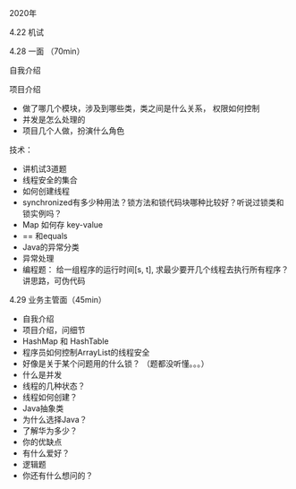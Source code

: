 2020年

4.22 机试

4.28 一面 （70min）

自我介绍

项目介绍

- 做了哪几个模块，涉及到哪些类，类之间是什么关系， 权限如何控制
- 并发是怎么处理的
- 项目几个人做，扮演什么角色

技术：

- 讲机试3道题
- 线程安全的集合
- 如何创建线程
- synchronized有多少种用法？锁方法和锁代码块哪种比较好？听说过锁类和锁实例吗？
- Map 如何存 key-value
- == 和equals
- Java的异常分类
- 异常处理
- 编程题： 给一组程序的运行时间[s, t], 求最少要开几个线程去执行所有程序？  讲思路，可伪代码



4.29 业务主管面（45min）

- 自我介绍
- 项目介绍，问细节
- HashMap 和 HashTable 
- 程序员如何控制ArrayList的线程安全
- 好像是关于某个问题用的什么锁？ （题都没听懂。。。）
- 什么是并发
- 线程的几种状态？
- 线程如何创建？
- Java抽象类
- 为什么选择Java？
- 了解华为多少？
- 你的优缺点
- 有什么爱好？
- 逻辑题
- 你还有什么想问的？

